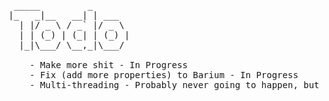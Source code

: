 <pre>

 _____         _       
|_   _|__   __| | ___  
  | |/ _ \ / _` |/ _ \ 
  | | (_) | (_| | (_) |
  |_|\___/ \__,_|\___/ 

	- Make more shit - In Progress
	- Fix (add more properties) to Barium - In Progress
	- Multi-threading - Probably never going to happen, but what the hell?

</pre>
